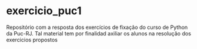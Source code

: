 # exercicio_puc1
Repositório com a resposta dos exercícios de fixação do curso de Python da Puc-RJ. Tal material tem por finalidad axiliar os alunos na resolução dos exercicios propostos
